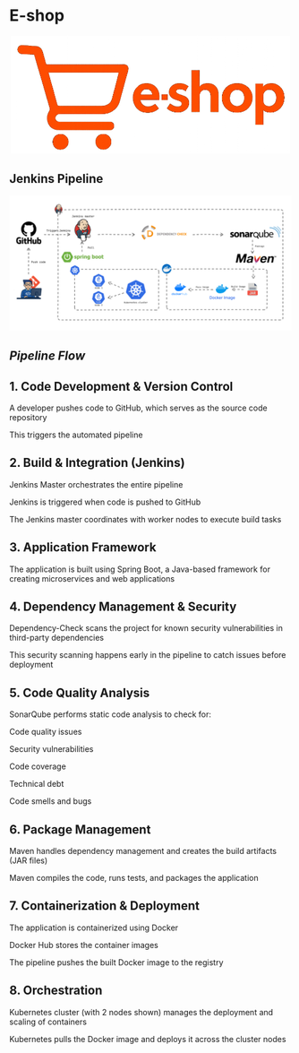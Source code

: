 # E-shop
<center>
<img src="client/src/assets/logo.png" width="500px"/>
</center>


## Jenkins Pipeline

<center>
<img src="image.png" width="900px"/>
</center>

## *Pipeline Flow*
## 1. Code Development & Version Control

A developer pushes code to GitHub, which serves as the source code repository

This triggers the automated pipeline

## 2. Build & Integration (Jenkins)

Jenkins Master orchestrates the entire pipeline

Jenkins is triggered when code is pushed to GitHub

The Jenkins master coordinates with worker nodes to execute build tasks

## 3. Application Framework

The application is built using Spring Boot, a Java-based 
framework for creating microservices and web applications

## 4. Dependency Management & Security

Dependency-Check scans the project for known security vulnerabilities in third-party dependencies

This security scanning happens early in the pipeline to catch issues before deployment

## 5. Code Quality Analysis

SonarQube performs static code analysis to check for:

Code quality issues

Security vulnerabilities

Code coverage

Technical debt

Code smells and bugs



## 6. Package Management

Maven handles dependency management and creates the build artifacts (JAR files)

Maven compiles the code, runs tests, and packages the application

## 7. Containerization & Deployment

The application is containerized using Docker

Docker Hub stores the container images

The pipeline pushes the built Docker image to the registry

## 8. Orchestration

Kubernetes cluster (with 2 nodes shown) manages the deployment and scaling of containers

Kubernetes pulls the Docker image and deploys it across the cluster nodes
